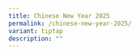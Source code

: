 ```yaml
---
title: Chinese New Year 2025
permalink: /chinese-new-year-2025/
variant: tiptap
description: ""
---
```

